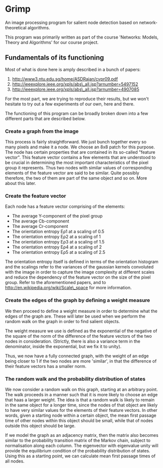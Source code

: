 Grimp
=====

An image processing program for salient node detection based on network-theoretical algorithms.

This program was primarily written as part of the course 'Networks: Models, Theory and Algorithms' for our course project.

Fundamentals of its functioning
-------------------------------

Most of what is done here is amply described in a bunch of papers:
1. http://www3.ntu.edu.sg/home/ASDRajan/cvpr09.pdf
2. http://ieeexplore.ieee.org/xpls/abs\_all.jsp?arnumber=5497152
3. http://ieeexplore.ieee.org/xpls/abs\_all.jsp?arnumber=4907085
 
For the most part, we are trying to reproduce their results, but we won't hesitate to try out a few experiments of our own, here and there.

The functioning of this program can be broadly broken down into a few different parts that are described below.

### Create a graph from the image

This process is fairly straightforward. We just bunch together every so many pixels and make it a node. We choose an 8x8 patch for this purpose. The node has certain properties that are contained in its so-called "feature vector". This feature vector contains a few elements that are understood to be crucial in determining the most important characteristics of the pixel group it represents. Thus two nodes with similar values of corresponding elements of the feature vector are said to be similar. Quite possibly therefore, the two of them are part of the same object and so on. More about this later.

### Create the feature vector

Each node has a feature vector comprising of the elements:
- The average Y-component of the pixel group
- The average Cb-component
- The average Cr-component
- The orientation entropy Eρ1 at a scaling of 0.5
- The orientation entropy Eρ2 at a scaling of 1
- The orientation entropy Eρ3 at a scaling of 1.5
- The orientation entropy Eρ4 at a scaling of 2
- The orientation entropy Eρ5 at a scaling of 2.5

The orientation entropy itself is defined in terms of the orientation histogram and the scalings refer to the variances of the gaussian kernels convoluted with the image in order to capture the image complexity at different scales and reduce the dependency of the feature vector on the size of the pixel group. Refer to the aforementioned papers, and to http://en.wikipedia.org/wiki/Scale\_space for more information.

### Create the edges of the graph by defining a weight measure

We then proceed to define a weight measure in order to determine what the edges of the graph are. These will later be used when we perform the random walk on the graph in order to find salient objects.

The weight measure we use is defined as the exponential of the negative of the square of the norm of the difference of the feature vectors of the two nodes in consideration. (Strictly, there is also a variance term in the denominator, inside the exponential, but we fix it to unity).

Thus, we now have a fully connected graph, with the weight of an edge being closer to 1 if the two nodes are more 'similar', in that the difference of their feature vectors has a smaller norm.

### The random walk and the probability distribution of states

We now consider a random walk on this graph, starting at an arbitrary point. The walk proceeds in a manner such that it is more likely to choose an edge that haas a larger weight. The idea is that a random walk is likely to remain in the same object for a longer time, since the nodes of that object are likely to have very similar values for the elements of their feature vectors. In other words, given a starting node within a certain object, the mean first passage time of other nodes within this object should be small, while that of nodes outside this object should be large.

If we model the graph as an adjacency matrix, then the matrix also becomes similar to the probability transition matrix of the Markov chain, subject to normalisation along each column. The eigenvector with eigenvalue unity will provide the equilibrium condition of the probability distribution of states. Using this as a starting point, we can calculate mean first passage times of all nodes.
